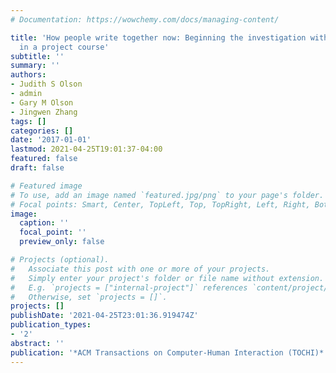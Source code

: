 ```yaml
---
# Documentation: https://wowchemy.com/docs/managing-content/

title: 'How people write together now: Beginning the investigation with advanced undergraduates
  in a project course'
subtitle: ''
summary: ''
authors:
- Judith S Olson
- admin
- Gary M Olson
- Jingwen Zhang
tags: []
categories: []
date: '2017-01-01'
lastmod: 2021-04-25T19:01:37-04:00
featured: false
draft: false

# Featured image
# To use, add an image named `featured.jpg/png` to your page's folder.
# Focal points: Smart, Center, TopLeft, Top, TopRight, Left, Right, BottomLeft, Bottom, BottomRight.
image:
  caption: ''
  focal_point: ''
  preview_only: false

# Projects (optional).
#   Associate this post with one or more of your projects.
#   Simply enter your project's folder or file name without extension.
#   E.g. `projects = ["internal-project"]` references `content/project/deep-learning/index.md`.
#   Otherwise, set `projects = []`.
projects: []
publishDate: '2021-04-25T23:01:36.919474Z'
publication_types:
- '2'
abstract: ''
publication: '*ACM Transactions on Computer-Human Interaction (TOCHI)*'
---
```

